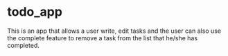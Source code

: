 # todo_app
This is an app that allows a user write, edit tasks and the user can also use the complete feature to remove a task from the list that he/she has completed.
